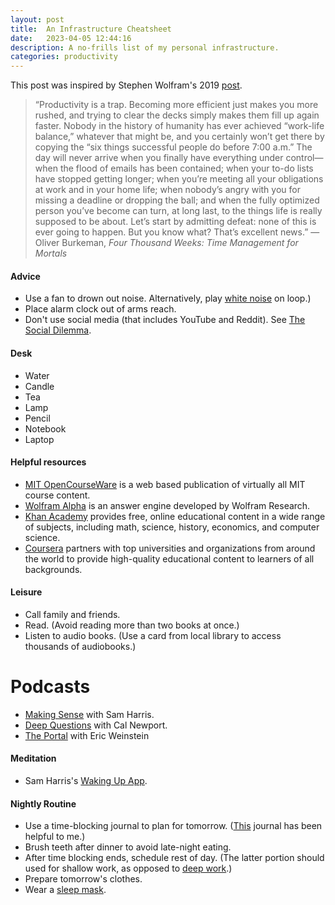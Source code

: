 ```yaml
---
layout: post
title:  An Infrastructure Cheatsheet
date:   2023-04-05 12:44:16
description: A no-frills list of my personal infrastructure. 
categories: productivity
---
```


This post was inspired by Stephen Wolfram's 2019 [post](https://writings.stephenwolfram.com/2019/02/seeking-the-productive-life-some-details-of-my-personal-infrastructure/).

> “Productivity is a trap. Becoming more efficient just makes you more rushed, and trying to clear the decks simply makes them fill up again faster. Nobody in the history of humanity has ever achieved “work-life balance,” whatever that might be, and you certainly won’t get there by copying the “six things successful people do before 7:00 a.m.” The day will never arrive when you finally have everything under control—when the flood of emails has been contained; when your to-do lists have stopped getting longer; when you’re meeting all your obligations at work and in your home life; when nobody’s angry with you for missing a deadline or dropping the ball; and when the fully optimized person you’ve become can turn, at long last, to the things life is really supposed to be about. Let’s start by admitting defeat: none of this is ever going to happen. But you know what? That’s excellent news.” &mdash;Oliver Burkeman, *Four Thousand Weeks: Time Management for Mortals*

#### Advice
- Use a fan to drown out noise. Alternatively, play [white noise](https://open.spotify.com/track/5UBonaClAZVfzxJNn8nnhh?si=574507e8b3744f00) on loop.)
- Place alarm clock out of arms reach.
- Don't use social media (that includes YouTube and Reddit). See [The Social Dilemma](https://www.netflix.com/title/81254224).

#### Desk
- Water
- Candle
- Tea
- Lamp
- Pencil
- Notebook
- Laptop

#### Helpful resources
- [MIT OpenCourseWare](https://ocw.mit.edu) is a web based publication of virtually all MIT course content.
- [Wolfram Alpha](https://www.wolframalpha.com) is an answer engine developed by Wolfram Research.
- [Khan Academy](https://www.khanacademy.org) provides free, online educational content in a wide range of subjects, including math, science, history, economics, and computer science.
- [Coursera](https://www.google.com/search?client=safari&rls=en&q=coursera&ie=UTF-8&oe=UTF-8) partners with top universities and organizations from around the world to provide high-quality educational content to learners of all backgrounds.


#### Leisure 
- Call family and friends.
- Read. (Avoid reading more than two books at once.)
- Listen to audio books. (Use a card from local library to access thousands of audiobooks.)

# Podcasts
- [Making Sense](https://open.spotify.com/show/5rgumWEx4FsqIY8e1wJNAk?si=0597ac75f6b14d5d) with Sam Harris. 
- [Deep Questions](https://open.spotify.com/show/0e9lFr3AdJByoBpM6tAbxD?si=74930b088d064971) with Cal Newport.
- [The Portal](https://open.spotify.com/show/3qv8BS1HzrgKpDnXSlYWWL?si=28f6f91461434b95) with Eric Weinstein


#### Meditation
- Sam Harris's [Waking Up App](https://www.wakingup.com).

#### Nightly Routine
- Use a time-blocking journal to plan for tomorrow. ([This](https://www.amazon.com/Time-Block-Planner-Daily-Method-Distracted/dp/0593192052) journal has been helpful to me.)
- Brush teeth after dinner to avoid late-night eating.
- After time blocking ends, schedule rest of day. (The latter portion should used for shallow work, as opposed to [deep work](https://calnewport.com/some-notes-on-deep-working/).) 
- Prepare tomorrow's clothes.
- Wear a [sleep mask](https://www.amazon.com/Contoured-Sleeping-Blindfold-Concave-Meditation/dp/B07KC5DWCC/ref=zg_bs_3764231_sccl_1/132-0947972-7044716?th=1).
